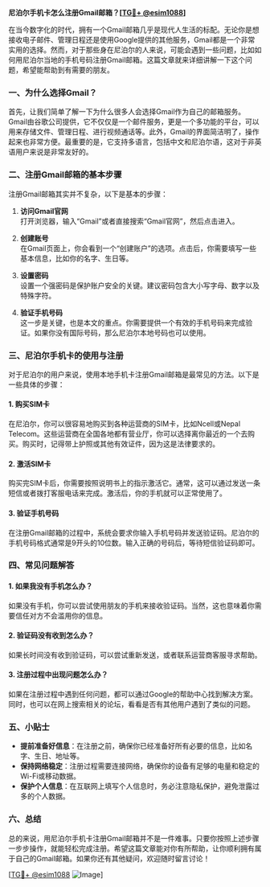 **尼泊尔手机卡怎么注册Gmail邮箱？[[TG💪+ @esim1088](https://t.me/s/esim1088)]**

在当今数字化的时代，拥有一个Gmail邮箱几乎是现代人生活的标配。无论你是想接收电子邮件、管理日程还是使用Google提供的其他服务，Gmail都是一个非常实用的选择。然而，对于那些身在尼泊尔的人来说，可能会遇到一些问题，比如如何用尼泊尔当地的手机号码注册Gmail邮箱。这篇文章就来详细讲解一下这个问题，希望能帮助到有需要的朋友。

### 一、为什么选择Gmail？

首先，让我们简单了解一下为什么很多人会选择Gmail作为自己的邮箱服务。Gmail由谷歌公司提供，它不仅仅是一个邮件服务，更是一个多功能的平台，可以用来存储文件、管理日程、进行视频通话等。此外，Gmail的界面简洁明了，操作起来也非常方便。最重要的是，它支持多语言，包括中文和尼泊尔语，这对于非英语用户来说是非常友好的。

### 二、注册Gmail邮箱的基本步骤

注册Gmail邮箱其实并不复杂，以下是基本的步骤：

1. **访问Gmail官网**  
   打开浏览器，输入“Gmail”或者直接搜索“Gmail官网”，然后点击进入。

2. **创建账号**  
   在Gmail页面上，你会看到一个“创建账户”的选项。点击后，你需要填写一些基本信息，比如你的名字、生日等。

3. **设置密码**  
   设置一个强密码是保护账户安全的关键。建议密码包含大小写字母、数字以及特殊字符。

4. **验证手机号码**  
   这一步是关键，也是本文的重点。你需要提供一个有效的手机号码来完成验证。如果你没有国际号码，那么尼泊尔本地号码也可以使用。

### 三、尼泊尔手机卡的使用与注册

对于尼泊尔的用户来说，使用本地手机卡注册Gmail邮箱是最常见的方法。以下是一些具体的步骤：

#### 1. 购买SIM卡  
在尼泊尔，你可以很容易地购买到各种运营商的SIM卡，比如Ncell或Nepal Telecom。这些运营商在全国各地都有营业厅，你可以选择离你最近的一个去购买。购买时，记得带上护照或其他有效证件，因为这是法律要求的。

#### 2. 激活SIM卡  
购买完SIM卡后，你需要按照说明书上的指示激活它。通常，这可以通过发送一条短信或者拨打客服电话来完成。激活后，你的手机就可以正常使用了。

#### 3. 验证手机号码  
在注册Gmail邮箱的过程中，系统会要求你输入手机号码并发送验证码。尼泊尔的手机号码格式通常是9开头的10位数。输入正确的号码后，等待短信验证码即可。

### 四、常见问题解答

#### 1. 如果我没有手机怎么办？
如果没有手机，你可以尝试使用朋友的手机来接收验证码。当然，这也意味着你需要信任对方不会滥用你的信息。

#### 2. 验证码没有收到怎么办？
如果长时间没有收到验证码，可以尝试重新发送，或者联系运营商客服寻求帮助。

#### 3. 注册过程中出现问题怎么办？
如果在注册过程中遇到任何问题，都可以通过Google的帮助中心找到解决方案。同时，也可以在网上搜索相关的论坛，看看是否有其他用户遇到了类似的问题。

### 五、小贴士

- **提前准备好信息**：在注册之前，确保你已经准备好所有必要的信息，比如名字、生日、地址等。
- **保持网络稳定**：注册过程需要连接网络，确保你的设备有足够的电量和稳定的Wi-Fi或移动数据。
- **保护个人信息**：在互联网上填写个人信息时，务必注意隐私保护，避免泄露过多的个人数据。

### 六、总结

总的来说，用尼泊尔手机卡注册Gmail邮箱并不是一件难事。只要你按照上述步骤一步步操作，就能轻松完成注册。希望这篇文章能对你有所帮助，让你顺利拥有属于自己的Gmail邮箱。如果你还有其他疑问，欢迎随时留言讨论！

[[TG💪+ @esim1088](https://t.me/s/esim1088) ![Image](https://i.postimg.cc/4NQfJmqS/Snipaste-2025-05-13-00-14-12.png)]